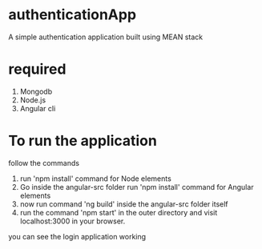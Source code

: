 # authenticationApp
A simple authentication application built using MEAN stack 

# required
  1. Mongodb
  2. Node.js 
  3. Angular cli

# To run the application 
  follow the commands 
 1. run 'npm install' command for Node elements 
 2. Go inside the angular-src folder run 'npm install' command for Angular elements
 3. now run command 'ng build' inside the angular-src folder itself 
 4. run the command 'npm start' in the outer directory and visit localhost:3000 in your browser.

 you can see the login application working
 
